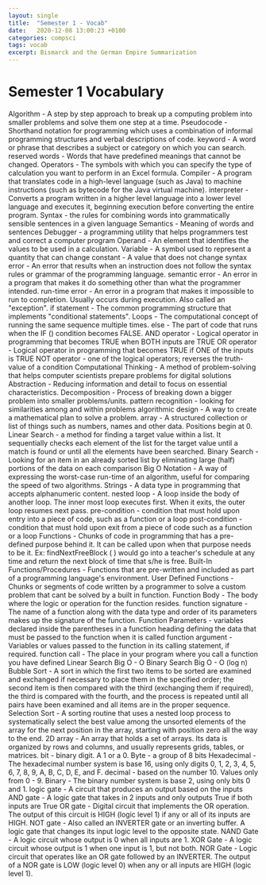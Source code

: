 ```yaml
---
layout: single
title:  "Semester 1 - Vocab"
date:   2020-12-08 13:00:23 +0100
categories: compsci
tags: vocab
excerpt: Bismarck and the German Empire Summarization 
---
```


# Semester 1 Vocabulary

Algorithm - A step by step approach to break up a computing problem into smaller problems and solve them one step at a time.
Pseudocode - Shorthand notation for programming which uses a combination of informal programming structures and verbal descriptions of code.
keyword - A word or phrase that describes a subject or category on which you can search.
reserved words - Words that have predefined meanings that cannot be changed.
Operators - The symbols with which you can specify the type of calculation you want to perform in an Excel formula.
Compiler - A program that translates code in a high-level language (such as Java) to machine instructions (such as bytecode for the Java virtual machine).
interpreter - Converts a program written in a higher level language into a lower level language and executes it, beginning execution before converting the entire program.
Syntax - the rules for combining words into grammatically sensible sentences in a given language
Semantics - Meaning of words and sentences
Debugger - a programming utility that helps programmers test and correct a computer program
Operand - An element that identifies the values to be used in a calculation.
Variable - A symbol used to represent a quantity that can change
constant - A value that does not change
syntax error - An error that results when an instruction does not follow the syntax rules or grammar of the programming language.
semantic error - An error in a program that makes it do something other than what the programmer intended.
run-time error - An error in a program that makes it impossible to run to completion. Usually occurs during execution. Also called an "exception".
if statement - The common programming structure that implements "conditional statements".
Loops - The computational concept of running the same sequence multiple times.
else - The part of code that runs when the IF () condition becomes FALSE.
AND operator - Logical operator in programming that becomes TRUE when BOTH inputs are TRUE
OR operator - Logical operator in programming that becomes TRUE if ONE of the inputs is TRUE
NOT operator - one of the logical operators; reverses the truth-value of a condition
Computational Thinking - A method of problem-solving that helps computer scientists prepare problems for digital solutions
Abstraction - Reducing information and detail to focus on essential characteristics.
Decomposition - Process of breaking down a bigger problem into smaller problems/units.
pattern recognition - looking for similarities among and within problems
algorithmic design - A way to create a mathematical plan to solve a problem.
array - A structured collection or list of things such as numbers, names and other data. Positions begin at 0.
Linear Search - a method for finding a target value within a list. It sequentially checks each element of the list for the target value until a match is found or until all the elements have been searched.
Binary Search - Looking for an item in an already sorted list by eliminating large (half) portions of the data on each comparison
Big O Notation - A way of expressing the worst-case run-time of an algorithm, useful for comparing the speed of two algorithms.
Strings - A data type in programming that accepts alphanumeric content.
nested loop - A loop inside the body of another loop. The inner most loop executes first. When it exits, the outer loop resumes next pass.
pre-condition - condition that must hold upon entry into a piece of code, such as a function or a loop
post-condition - condition that must hold upon exit from a piece of code such as a function or a loop
Functions - Chunks of code in programming that has a pre-defined purpose behind it. It can be called upon when that purpose needs to be it. Ex: findNextFreeBlock ( ) would go into a teacher's schedule at any time and return the next block of time that s/he is free.
Built-In Functions/Procedures - Functions that are pre-written and included as part of a programming language's environment.
User Defined Functions - Chunks or segments of code written by a programmer to solve a custom problem that cant be solved by a built in function.
Function Body - The body where the logic or operation for the function resides.
function signature - The name of a function along with the data type and order of its parameters makes up the signature of the function.
Function Parameters - variables declared inside the parentheses in a function heading defining the data that must be passed to the function when it is called
function argument - Variables or values passed to the function in its calling statement, if required.
function call - The place in your program where you call a function you have defined
Linear Search Big O - O
Binary Search Big O - O (log n)
Bubble Sort - A sort in which the first two items to be sorted are examined and exchanged if necessary to place them in the specified order; the second item is then compared with the third (exchanging them if required), the third is compared with the fourth, and the process is repeated until all pairs have been examined and all items are in the proper sequence.
Selection Sort - A sorting routine that uses a nested loop process to systematically select the best value among the unsorted elements of the array for the next position in the array, starting with position zero all the way to the end.
2D array - An array that holds a set of arrays. Its data is organized by rows and columns, and usually represents grids, tables, or matrices.
bit - binary digit. A 1 or a 0.
Byte - a group of 8 bits
Hexadecimal - The hexadecimal number system is base 16, using only digits 0, 1, 2, 3, 4, 5, 6, 7, 8, 9, A, B, C, D, E, and F.
decimal - based on the number 10. Values only from 0 - 9.
Binary - The binary number system is base 2, using only bits 0 and 1.
logic gate - A circuit that produces an output based on the inputs
AND gate - A logic gate that takes in 2 inputs and only outputs True if both inputs are True
OR gate - Digital circuit that implements the OR operation. The output of this circuit is HIGH (logic level 1) if any or all of its inputs are HIGH.
NOT gate - Also called an INVERTER gate or an inverting buffer. A logic gate that changes its input logic level to the opposite state.
NAND Gate - A logic circuit whose output is 0 when all inputs are 1.
XOR Gate - A logic circuit whose output is 1 when one input is 1, but not both.
NOR Gate - Logic circuit that operates like an OR gate followed by an INVERTER. The output of a NOR gate is LOW (logic level 0) when any or all inputs are HIGH (logic level 1).